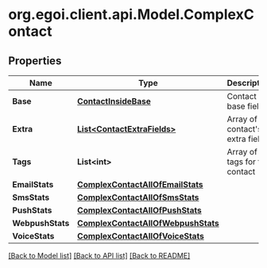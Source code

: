 
# org.egoi.client.api.Model.ComplexContact

## Properties

Name | Type | Description | Notes
------------ | ------------- | ------------- | -------------
**Base** | [**ContactInsideBase**](ContactInsideBase.md) | Contact base fields | [optional] 
**Extra** | [**List&lt;ContactExtraFields&gt;**](ContactExtraFields.md) | Array of the contact&#39;s extra fields | [optional] 
**Tags** | **List&lt;int&gt;** | Array of tags for this contact | [optional] [readonly] 
**EmailStats** | [**ComplexContactAllOfEmailStats**](ComplexContactAllOfEmailStats.md) |  | [optional] 
**SmsStats** | [**ComplexContactAllOfSmsStats**](ComplexContactAllOfSmsStats.md) |  | [optional] 
**PushStats** | [**ComplexContactAllOfPushStats**](ComplexContactAllOfPushStats.md) |  | [optional] 
**WebpushStats** | [**ComplexContactAllOfWebpushStats**](ComplexContactAllOfWebpushStats.md) |  | [optional] 
**VoiceStats** | [**ComplexContactAllOfVoiceStats**](ComplexContactAllOfVoiceStats.md) |  | [optional] 

[[Back to Model list]](../README.md#documentation-for-models)
[[Back to API list]](../README.md#documentation-for-api-endpoints)
[[Back to README]](../README.md)

